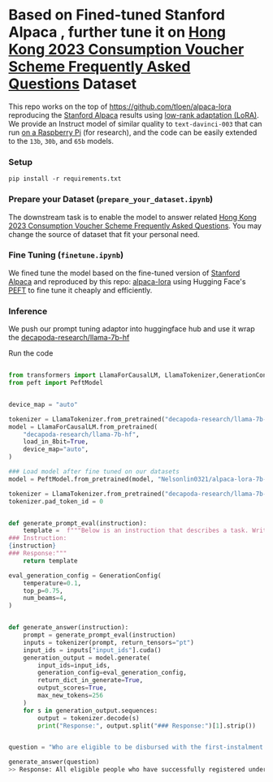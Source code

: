 # Based on Fined-tuned <a herf="https://github.com/tatsu-lab/stanford_alpaca" target="_blank">Stanford Alpaca </a>, further tune it on <a href="https://www.consumptionvoucher.gov.hk/public/pdf/2023cvs/FAQ-2023_en.pdf" target="_blank">Hong Kong 2023 Consumption Voucher Scheme Frequently Asked Questions</a> Dataset

This repo works on the top of https://github.com/tloen/alpaca-lora reproducing the [Stanford Alpaca](https://github.com/tatsu-lab/stanford_alpaca) results using [low-rank adaptation (LoRA)](https://arxiv.org/pdf/2106.09685.pdf).
We provide an Instruct model of similar quality to `text-davinci-003` that can run [on a Raspberry Pi](https://twitter.com/miolini/status/1634982361757790209) (for research),
and the code can be easily extended to the `13b`, `30b`, and `65b` models.

### Setup

```
pip install -r requirements.txt
```

### Prepare your Dataset (`prepare_your_dataset.ipynb`)

The downstream task is to enable the model to answer related <a href="https://www.consumptionvoucher.gov.hk/public/pdf/2023cvs/FAQ-2023_en.pdf" target="_blank">Hong Kong 2023 Consumption Voucher Scheme Frequently Asked Questions</a>. You may change the source of dataset that fit your personal need.

### Fine Tuning (`finetune.ipynb`)

We fined tune the model based on the fine-tuned version of [Stanford Alpaca](https://github.com/tatsu-lab/stanford_alpaca) and reproduced by this repo: [alpaca-lora](https://github.com/tloen/alpaca-lora) using Hugging Face's [PEFT](https://github.com/huggingface/peft) to fine tune it cheaply and efficiently.

### Inference

We push our prompt tuning adaptor into huggingface hub and use it wrap the [decapoda-research/llama-7b-hf](https://huggingface.co/decapoda-research/llama-7b-hf)

Run the code

```python

from transformers import LlamaForCausalLM, LlamaTokenizer,GenerationConfig
from peft import PeftModel


device_map = "auto"

tokenizer = LlamaTokenizer.from_pretrained("decapoda-research/llama-7b-hf")
model = LlamaForCausalLM.from_pretrained(
    "decapoda-research/llama-7b-hf",
    load_in_8bit=True,
    device_map="auto",
)

### Load model after fine tuned on our datasets
model = PeftModel.from_pretrained(model, "Nelsonlin0321/alpaca-lora-7b-tuned-on-hk-csv-fqa_causal_lm")

tokenizer = LlamaTokenizer.from_pretrained("decapoda-research/llama-7b-hf")
tokenizer.pad_token_id = 0


def generate_prompt_eval(instruction):
    template =  f"""Below is an instruction that describes a task. Write a response that appropriately completes the request.
### Instruction:
{instruction}
### Response:"""
    return template

eval_generation_config = GenerationConfig(
    temperature=0.1,
    top_p=0.75,
    num_beams=4,
)


def generate_answer(instruction):
    prompt = generate_prompt_eval(instruction)
    inputs = tokenizer(prompt, return_tensors="pt")
    input_ids = inputs["input_ids"].cuda()
    generation_output = model.generate(
        input_ids=input_ids,
        generation_config=eval_generation_config,
        return_dict_in_generate=True,
        output_scores=True,
        max_new_tokens=256
    )
    for s in generation_output.sequences:
        output = tokenizer.decode(s)
        print("Response:", output.split("### Response:")[1].strip())


question = "Who are eligible to be disbursed with the first-instalment voucher of $1,500 on 16 April?"

generate_answer(question)
>> Response: All eligible people who have successfully registered under 2022 CVS and met the relevant eligibility criteria will be disbursed with the first-instalment voucher of $1,500 on 16 April.

```
